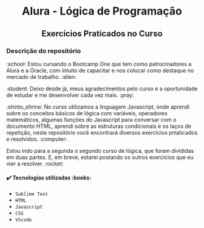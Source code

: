 # 
<h1 align="center">Alura - Lógica de Programação</h1>
<h2 align="center">Exercícios Praticados no Curso </h2>

<h3> Descrição do repositório </h3>

<p>:school: Estou cursando o Bootcamp One que tem como patrocinadores a Alura e a Oracle, com intuito de capacitar e nos colocar como destaque no mercado de trabalho. :alien: </p>

<p>:student: Deixo desde já, meus agradecimentos pelo curso e a oportunidade de estudar e me desenvolver cada vez mais. :pray:</p> 

<p>:shinto_shrine: No curso utilizamos a linguagem Javascript, onde aprendi sobre os conceitos básicos de lógica com variáveis, operadores matemáticos, algumas funções do Javascript para conversar com o documento HTML, aprendi sobre as estruturas condicionais e os laços de repetição, neste repositório você encontrará diversos exercícios prtaticados e resolvidos. :computer:</p>

<p>Estou indo para a segunda o segundo curso de lógica, que foram divididas em duas partes. E, em breve, estarei postando os outros exercícios que eu vier a resolver. :rocket:</p>

<h4> ✔️ Tecnologias utilizadas :books:</h4>

- ``Sublime Text``
- ``HTML``
- ``Javascript``
- ``CSS``
- ``VScode``


